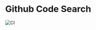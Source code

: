 # Github Code Search

![CI](https://github.com/charliebillen/GithubCodeSearch/workflows/CI/badge.svg)
